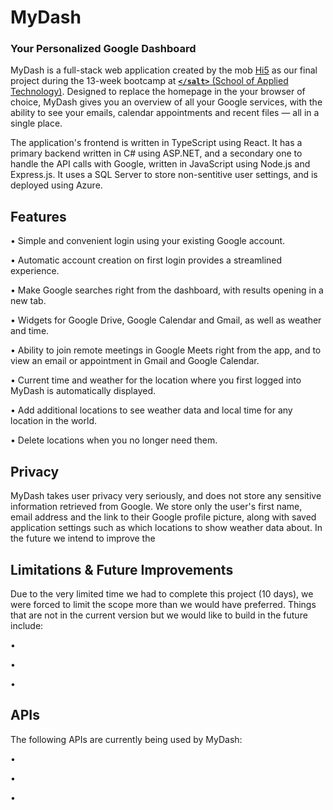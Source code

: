 # MyDash

### Your Personalized Google Dashboard

MyDash is a full-stack web application created by the mob [Hi5](https://github.com/Salt-Hi5/) as our final project during the 13-week bootcamp at [**`</salt>`** (School of Applied Technology)](https://www.linkedin.com/company/applied-technology-stockholm/mycompany/). Designed to replace the homepage in the your browser of choice, MyDash gives you an overview of all your Google services, with the ability to see your emails, calendar appointments and recent files — all in a single place.

The application's frontend is written in TypeScript using React. It has a primary backend written in C# using ASP.NET, and a secondary one to handle the API calls with Google, written in JavaScript using Node.js and Express.js. It uses a SQL Server to store non-sentitive user settings, and is deployed using Azure.

<!-- Check out MyDash today at https://salmon-island-036fee403.2.azurestaticapps.net -->


## Features

• Simple and convenient login using your existing Google account.

• Automatic account creation on first login provides a streamlined experience.

• Make Google searches right from the dashboard, with results opening in a new tab.

• Widgets for Google Drive, Google Calendar and Gmail, as well as weather and time.

• Ability to join remote meetings in Google Meets right from the app, and to view an email or appointment in Gmail and Google Calendar.

• Current time and weather for the location where you first logged into MyDash is automatically displayed.

• Add additional locations to see weather data and local time for any location in the world.

• Delete locations when you no longer need them.


## Privacy

MyDash takes user privacy very seriously, and does not store any sensitive information retrieved from Google. We store only the user's first name, email address and the link to their Google profile picture, along with saved application settings such as which locations to show weather data about. In the future we intend to improve the 


## Limitations & Future Improvements

Due to the very limited time we had to complete this project (10 days), we were forced to limit the scope more than we would have preferred. Things that are not in the current version but we would like to build in the future include:

• 

• 

• 


## APIs

The following APIs are currently being used by MyDash:

• 

• 

• 
